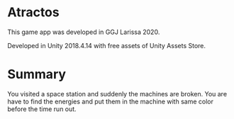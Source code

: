 # Atractos 

This game app was developed in GGJ Larissa 2020.

Developed in Unity 2018.4.14 with free assets of Unity Assets Store.

# Summary
You visited a space station and suddenly the machines are broken. 
You are have to find the energies and put them in the machine with same color before the time run out.
